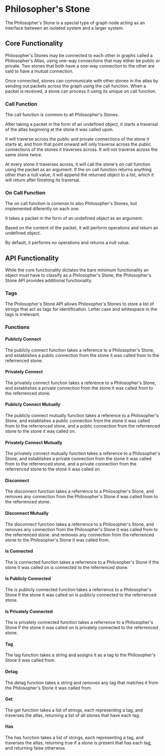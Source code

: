 # Philosopher's Stone

The Philosopher's Stone is a special type of graph node acting as an interface between an isolated system and a larger system.

## Core Functionality

Philosopher's Stones may be connected to each other in graphs called a Philosopher's Atlas,
using one-way connections that may either be public or private.
Two stones that both have a one-way connection to the other are said to have a mutual connection.

Once connected, stones can communicate with other stones in the atlas by sending out packets across the graph using the call function.
When a packet is received,
a stone can process it using its unique on call function.

### Call Function

The call function is common to all Philosopher's Stones.

After taking a packet in the form of an undefined object,
it starts a traversal of the atlas beginning at the stone it was called upon.

It will traverse across the public and private connections of the stone it starts at,
and from that point onward will only traverse across the public connections of the stones it traverses across.
It will not traverse across the same stone twice.

At every stone it traverses across,
it will call the stone's on call function using the packet as an argument.
If the on call function returns anything other than a null value,
it will append the returned object to a list,
which it will return after finishing its traversal.

### On Call Function

The on call function is common to also Philosopher's Stones,
but implemented diferently on each one.

It takes a packet in the form of an undefined object as an argument.

Based on the content of the packet,
it will perform operations and return an undefined object.

By default,
it performs no operations and returns a null value.

## API Functionality

While the core functionality dictates the bare minimum functionality an object must have to classify as a Philosopher's Stone,
the Philosopher's Stone API provides additional functionality.

### Tags

The Philosopher's Stone API allows Philosopher's Stones to store a list of strings that act as tags for identification.
Letter case and whitespace in the tags is irrelevant.

### Functions

#### Publicly Connect

The publicly connect function takes a reference to a Philosopher's Stone,
and establishes a public connection from the stone it was called from to the referrenced stone.

#### Privately Connect

The privately connect function takes a reference to a Philosopher's Stone,
and establishes a private connection from the stone it was called from to the referrenced stone.

#### Publicly Connect Mutually

The publicly connect mutually function takes a reference to a Philosopher's Stone,
and establishes a public connection from the stone it was called from to the referrenced stone,
and a public connection from the referrenced stone to the stone it was called on.

#### Privately Connect Mutually

The privately connect mutually function takes a reference to a Philosopher's Stone,
and establishes a private connection from the stone it was called from to the referrenced stone,
and a private connection from the referrenced stone to the stone it was called on.

#### Disconnect

The disconnect function takes a referrence to a Philosopher's Stone,
and removes any connection from the Philosopher's Stone it was called from to the referrenced stone.

#### Disconnect Mutually

The disconnect function takes a referrence to a Philosopher's Stone,
and removes any connection from the Philosopher's Stone it was called from to the referrenced stone.
and removes any connection from the referrenced stone to the Philosopher's Stone it was called from.

#### Is Connected

The is connected function takes a referrence to a Philosopher's Stone if the stone it was called on is connected to the referrenced stone.

#### Is Publicly Connected

The is publicly connected function takes a referrence to a Philosopher's Stone if the stone it was called on is publicly connected to the referrenced stone.

#### Is Privately Connected

The is privately connected function takes a referrence to a Philosopher's Stone if the stone it was called on is privately connected to the referrenced stone.

#### Tag

The tag function takes a string and assigns it as a tag to the Philosopher's Stone it was called from.

#### Detag

The detag function takes a string and removes any tag that matches it from the Philosopher's Stone it was called from.

#### Get

The get function takes a list of strings,
each representing a tag,
and traverses the atlas,
returning a list of all stones that have each tag.

#### Has

The has function takes a list of strings,
each representing a tag,
and traverses the atlas,
returning true if a stone is present that has each tag,
and returning false otherwise.